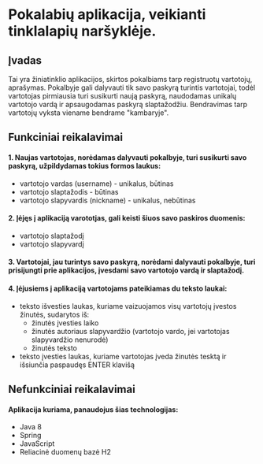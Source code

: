 # Pokalabių aplikacija, veikianti tinklalapių naršyklėje.
## Įvadas
Tai yra žiniatinklio aplikacijos, skirtos pokalbiams tarp registruotų vartotojų, aprašymas. Pokalbyje gali dalyvauti tik savo paskyrą turintis vartotojai, todėl vartotojas pirmiausia turi susikurti naują paskyrą, naudodamas unikalų vartotojo vardą ir apsaugodamas paskyrą slaptažodžiu. Bendravimas tarp vartotojų vyksta viename bendrame "kambaryje".

## Funkciniai reikalavimai

#### 1. Naujas vartotojas, norėdamas dalyvauti pokalbyje, turi susikurti savo paskyrą, užpildydamas tokius formos laukus:
* vartotojo vardas (username) - unikalus, būtinas
* vartotojo slaptažodis - būtinas
* vartotojo slapyvardis (nickname) - unikalus, nebūtinas

#### 2. Įėjęs į aplikaciją varototjas, gali keisti šiuos savo paskiros duomenis:
* vartotojo slaptažodį
* vartotojo slapyvardį

#### 3. Vartotojai, jau turintys savo paskyrą, norėdami dalyvauti pokalbyje, turi prisijungti prie aplikacijos, įvesdami savo vartotojo vardą ir slaptažodį.

#### 4. Įėjusiems į aplikaciją vartotojams pateikiamas du teksto laukai:
* teksto išvesties laukas, kuriame vaizuojamos visų vartotojų įvestos žinutės, sudarytos iš:
  - žinutės įvesties laiko
  - žinutės autoriaus slapyvardžio (vartotojo vardo, jei vartotojas slapyvardžio nenurodė)
  - žinutės teksto
* teksto įvesties laukas, kuriame vartotojas įveda žinutės tesktą ir išsiunčia paspaudęs ENTER klavišą

## Nefunkciniai reikalavimai
#### Aplikacija kuriama, panaudojus šias technologijas:
* Java 8
* Spring
* JavaScript
* Reliacinė duomenų bazė H2